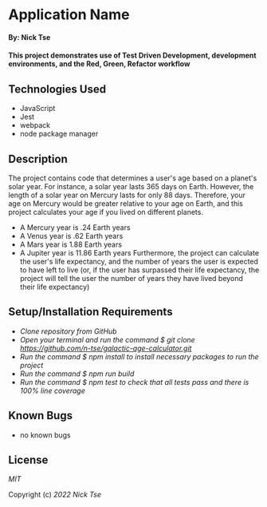 # Application Name

#### By: Nick Tse

#### This project demonstrates use of Test Driven Development, development environments, and the Red, Green, Refactor workflow

## Technologies Used

* JavaScript
* Jest
* webpack
* node package manager


## Description 

The project contains code that determines a user's age based on a planet's solar year. For instance, a solar year lasts 365 days on Earth. However, the length of a solar year on Mercury lasts for only 88 days. Therefore, your age on Mercury would be greater relative to your age on Earth, and this project calculates your age if you lived on different planets. 
* A Mercury year is .24 Earth years
* A Venus year is .62 Earth years
* A Mars year is 1.88 Earth years
* A Jupiter year is 11.86 Earth years
Furthermore, the project can calculate the user's life expectancy, and the number of years the user is expected to have left to live (or, if the user has surpassed their life expectancy, the project will tell the user the number of years they have lived beyond their life expectancy)

## Setup/Installation Requirements

* _Clone repository from GitHub_
* _Open your terminal and run the command $ git clone https://github.com/n-tse/galactic-age-calculator.git_
* _Run the command $ npm install to install necessary packages to run the project_
* _Run the command $ npm run build_
* _Run the command $ npm test to check that all tests pass and there is 100% line coverage_

## Known Bugs

* no known bugs

## License

_MIT_

Copyright (c) _2022_ _Nick Tse_
